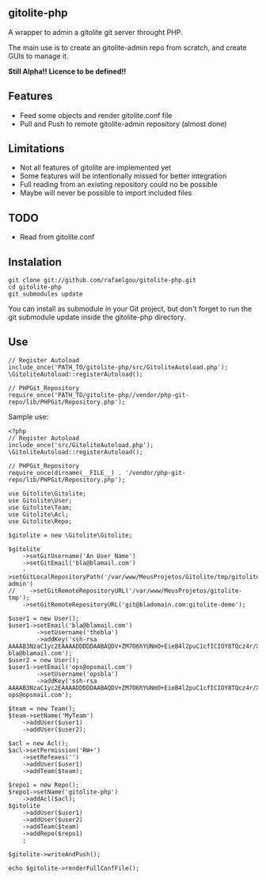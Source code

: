 gitolite-php
------------

A wrapper to admin a gitolite git server throught PHP.

The main use is to create an gitolite-admin repo from scratch, and create GUIs to manage it.

**Still Alpha!! Licence to be defined!!**

## Features

- Feed some objects and render gitolite.conf file
- Pull and Push to remote gitolite-admin repository (almost done)

## Limitations

- Not all features of gitolite are implemented yet
- Some features will be intentionally missed for better integration
- Full reading from an existing repository could no be possible
- Maybe will never be possible to import included files

## TODO

- Read from gitolite.conf

## Instalation

    git clone git://github.com/rafaelgou/gitolite-php.git
    cd gitolite-php
    git submodules update

You can install as submodule in your Git project, but don't forget
to run the git submodule update inside the gitolite-php directory.

## Use

    // Register Autoload
    include_once('PATH_TO/gitolite-php/src/GitoliteAutoload.php');
    \GitoliteAutoload::registerAutoload();

    // PHPGit_Repository
    require_once('PATH_TO/gitolite-php//vendor/php-git-repo/lib/PHPGit/Repository.php');

Sample use:

    <?php
    // Register Autoload
    include_once('src/GitoliteAutoload.php');
    \GitoliteAutoload::registerAutoload();

    // PHPGit_Repository
    require_once(dirname(__FILE__) . '/vendor/php-git-repo/lib/PHPGit/Repository.php');

    use Gitolite\Gitolite;
    use Gitolite\User;
    use Gitolite\Team;
    use Gitolite\Acl;
    use Gitolite\Repo;

    $gitolite = new \Gitolite\Gitolite;

    $gitolite
        ->setGitUsername('An User Name')
        ->setGitEmail('bla@blamail.com')
        ->setGitLocalRepositoryPath('/var/www/MeusProjetos/Gitolite/tmp/gitolite-admin')
    //    ->setGitRemoteRepositoryURL('/var/www/MeusProjetos/gitolite-tmp');
        ->setGitRemoteRepositoryURL('git@bladomain.com:gitolite-demo');

    $user1 = new User();
    $user1->setEmail('bla@blamail.com')
            ->setUsername('thebla')
            ->addKey('ssh-rsa AAAAB3NzaC1yc2EAAAADDDDDAABAQDV+ZM7O6hYUNmO+EieB4l2puC1cfICIOY8TQcz4r/XpIudefQYSlxLdYV1ZYIYUL/kmbX3QU0jI8s/sAXCMeBH56y0Kl2qhLCw1HZwsdd5nYyeb4aIdxqlnXds+3pQ+BOR1RV0bFA5TIwXiCA46efmb4H51GnqjYiMsvUMR/fs86F9lA/rAhTtBjcN+ALh+qKYKT1hOO6RzbEzM8wyOcxZf0XRz02usC+GGvVMGlVwzNk+csnDERmt5282LMfJ8ba3AUDEJuNGhq3XwAhgboamEcq7/2JAsKcWGgdtI/FwWSAOtRZfgxBWMuZCwyzZPdQgbImPf73wtnTid8dXCxXR bla@blamail.com');
    $user2 = new User();
    $user1->setEmail('ops@opsmail.com')
            ->setUsername('opsbla')
            ->addKey('ssh-rsa AAAAB3NzaC1yc2EAAAADDDDDAABAQDV+ZM7O6hYUNmO+EieB4l2puC1cfICIOY8TQcz4r/XpIudefQYSlxLdYV1ZYIYUL/kmbX3QU0jI8s/sAXCMeBH56y0Kl2qhLCw1HZwsdd5nYyeb4aIdxqlnXds+3pQ+BOR1RV0bFA5TIwXiCA46efmb4H51GnqjYiMsvUMR/fs86F9lA/rAhTtBjcN+ALh+qKYKT1hOO6RzbEzM8wyOcxZf0XRz02usC+GGvVMGlVwzNk+csnDERmt5282LMfJ8ba3AUDEJuNGhq3XwAhgboamEcq7/2JAsKcWGgdtI/FwWSAOtRZfgxBWMuZCwyzZPdQgbImPf73wtnTid8dXksk ops@opsmail.com');

    $team = new Team();
    $team->setName('MyTeam')
        ->addUser($user1)
        ->addUser($user2);

    $acl = new Acl();
    $acl->setPermission('RW+')
        ->setRefexes('')
        ->addUser($user1)
        ->addTeam($team);

    $repo1 = new Repo();
    $repo1->setName('gitolite-php')
        ->addAcl($acl);
    $gitolite
        ->addUser($user1)
        ->addUser($user2)
        ->addTeam($team)
        ->addRepo($repo1)
        ;

    $gitolite->writeAndPush();

    echo $gitolite->renderFullConfFile();